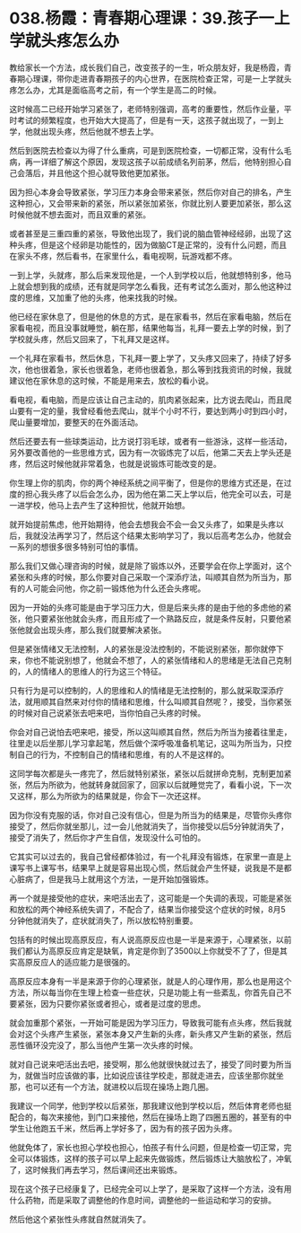 # 038.杨霞：青春期心理课：39.孩子一上学就头疼怎么办

教给家长一个方法，成长我们自己，改变孩子的一生，听众朋友好，我是杨霞，青春期心理课，带你走进青春期孩子的内心世界，在医院检查正常，可是一上学就头疼怎么办，尤其是面临高考之前，有一个学生是高二的时候。

这时候高二已经开始学习紧张了，老师特别强调，高考的重要性，然后作业量，平时考试的频繁程度，也开始大大提高了，但是有一天，这孩子就出现了，一到上学，他就出现头疼，然后他就不想去上学。

然后到医院去检查以为得了什么重病，可是到医院检查，一切都正常，没有什么毛病，再一详细了解这个原因，发现这孩子以前成绩名列前茅，然后，他特别担心自己会落后，并且他这个担心就导致他更加紧张。

因为担心本身会导致紧张，学习压力本身会带来紧张，然后你对自己的排名，产生这种担心，又会带来新的紧张，所以紧张加紧张，你就比别人要更加紧张，那么这时候他就不想去面对，而且双重的紧张。

或者甚至是三重四重的紧张，导致他出现了，我们说的脑血管神经经卵，出现了这种头疼，但是这个经卵是功能性的，因为做脑CT是正常的，没有什么问题，而且在家头不疼，然后看书，在家里什么，看电视啊，玩游戏都不疼。

一到上学，头就疼，那么后来发现他是，一个人到学校以后，他就想特别多，他马上就会想到我的成绩，还有就是同学怎么看我，还有考试怎么面对，那么他这种过度的思维，又加重了他的头疼，他来找我的时候。

他已经在家休息了，但是他的休息的方式，是在家看书，然后在家看电脑，然后在家看电视，而且没事就睡觉，躺在那，结果他每当，礼拜一要去上学的时候，到了学校就头疼，然后又回来了，下礼拜又是这样。

一个礼拜在家看书，然后休息，下礼拜一要上学了，又头疼又回来了，持续了好多次，他也很着急，家长也很着急，老师也很着急，那么等到找我资讯的时候，我就建议他在家休息的这时候，不能是用来去，放松的看小说。

看电视，看电脑，而是应该让自己主动的，肌肉紧张起来，比方说去爬山，而且爬山要有一定的量，我曾经看他去爬山，就半个小时不行，要达到两小时到四小时，爬山量要增加，要整天的在外面活动。

然后还要去有一些球类运动，比方说打羽毛球，或者有一些游泳，这样一些活动，另外要改善他的一些思维方式，因为有一次锻炼完了以后，他第二天去上学头还是疼，然后这时候他就非常着急，也就是说锻炼可能改变的是。

你生理上你的肌肉，你的两个神经系统之间平衡了，但是你的思维方式还是，在过度的担心我头疼了以后会怎么办，因为他在第二天上学以后，他完全可以去，可是一进学校，他马上去产生了这种担忧，他就开始想。

就开始提前焦虑，他开始期待，他会去想我会不会一会又头疼了，如果是头疼以后，我就没法再学习了，然后这个结果太影响学习了，我以后高考怎么办，他就会一系列的想很多很多特别可怕的事情。

那么我们又做心理咨询的时候，就是除了锻炼以外，还要学会在你上学面对，这个紧张和头疼的时候，那么你要对自己采取一个深添疗法，叫顺其自然为所当为，那有的人可能会问他，你之前一锻炼他为什么还会头疼呢。

因为一开始的头疼可能是由于学习压力大，但是后来头疼的是由于他的多虑他的紧张，他只要紧张他就会头疼，而且形成了一个熟路反应，就是条件反射，只要他紧张他就会出现头疼，那么我们就要解决紧张。

但是紧张情绪又无法控制，人的紧张是没法控制的，不能说别紧张，那你就停下来，你也不能说别想了，他就会不想了，人的紧张情绪和人的思绪是无法自己克制的，人的情绪人的思维人的行为这三个特征。

只有行为是可以控制的，人的思维和人的情绪是无法控制的，那么就采取深添疗法，就用顺其自然来对付你的情绪和思维，什么叫顺其自然呢？，接受，当你紧张的时候对自己说紧张去吧来吧，当你怕自己头疼的时候。

你会对自己说怕去吧来吧，接受，所以这叫顺其自然，然后为所当为接着往里走，往里走以后坐那儿学习拿起笔，然后做个深呼吸准备机笔记，这叫为所当为，只控制自己的行为，不控制自己的情绪和思维，有的人不是这样的。

这同学每次都是头一疼完了，然后就特别紧张，紧张以后就拼命克制，克制更加紧张，然后为所欲为，他就转身就回家了，回家以后就睡觉完了，看看小说，下一次又这样，那么为所欲为的结果就是，你会下一次还这样。

因为你没有克服的话，你对自己没有信心，但是为所当为的结果是，尽管你头疼你接受了，然后你就坐那儿，过一会儿他就消失了，当你接受以后5分钟就消失了，接受了消失了，然后你才产生自信，发现没什么可怕的。

它其实可以过去的，我自己曾经都体验过，有一个礼拜没有锻炼，在家里一直是上课写书上课写书，结果早上就是容易出现心慌，然后就会产生怀疑，说我是不是都心脏病了，但是我马上就用这个方法，一是开始加强锻炼。

再一个就是接受他的症状，来吧活出去了，这可能是一个失调的表现，可能是紧张和放松的两个神经系统失调了，不配合了，结果当你接受这个症状的时候，8月5分钟他就消失了，症状就消失了，所以放松特别重要。

包括有的时候出现高原反应，有人说高原反应也是一半是来源于，心理紧张，以前我们都认为高原反应肯定是缺氧，肯定是你到了3500以上你就受不了了，但是其实高原反应人的适应能力是很强的。

高原反应本身有一半是来源于你的心理紧张，就是人的心理作用，那么也是用这个方法，所以每当你在生理上检查一些症状，只是功能上有一些紊乱，你首先自己不要紧张，因为只要你紧张或者担心，或者是过度的思虑。

就会加重那个紧张，一开始可能是因为学习压力，导致我可能有点头疼，然后我就会对这个头疼产生紧张，紧张本身又产生新的头疼，新头疼又产生新的紧张，然后恶性循环没完没了，那么当他产生第一次头疼的时候。

就对自己说来吧活出去吧，接受啊，那么他就很快就过去了，接受了同时要为所当为，就做当时应该做的事，比如说应该往学校走，那就走进去，应该坐那你就坐那，也可以还有一个方法，就进校以后现在操场上跑几圈。

我建议一个同学，他到学校以后紧张，那我建议他到学校以后，然后体育老师也挺配合的，每次来接他，到门口来接他，然后在操场上跑了四圈五圈的，甚至有的中学生让他跑五千米，然后再上学好多了，因为有的孩子因为头疼。

他就免体了，家长也担心学校也担心，怕孩子有什么问题，但是检查一切正常，完全可以体锻炼，这样的孩子可以早上起来先做锻炼，然后锻炼让大脑放松了，冲氧了，这时候我们再去学习，然后课间还出来锻炼。

现在这个孩子已经康复了，已经完全可以上学了，是采取了这样一个方法，没有用什么药物，而是采取了调整他的作息时间，调整他的一些运动和学习的安排。

然后他这个紧张性头疼就自然就消失了。